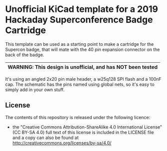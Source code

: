 # Unofficial KiCad template for a 2019 Hackaday Superconference Badge Cartridge

This template can be used as a starting point to make a cartridge for the Supercon badge, that will mate with the 40 pin expansion connector on the back of the badge.

| WARNING: This design is unofficial, and has NOT been tested |
| --- |

It's using an angled 2x20 pin male header, a w25q128 SPI flash and a 100nF cap. The schematic has the pins named using global nets, so it's easy to simply add in your own stuff.

## License

The contents of this repository is released under the following licence:

 * the "Creative Commons Attribution-ShareAlike 4.0 International License"
   (CC BY-SA 4.0) full text of this license is included in the LICENSE file
   and a copy can also be found at
   http://creativecommons.org/licenses/by-sa/4.0/
